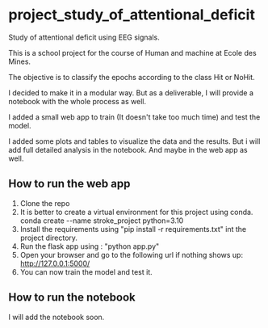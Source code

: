 # project_study_of_attentional_deficit
Study of attentional deficit using EEG signals.

This is a school project for the course of Human and machine at Ecole des Mines.

The objective is to classify the epochs according to the class Hit or NoHit. 

I decided to make it in a modular way. But as a deliverable, I will provide a notebook with the whole process as well.

I added a small web app to train (It doesn't take too much time) and test the model.

I added some plots and tables to visualize the data and the results. But i will add full detailed analysis in the notebook. And maybe in the web app as well.

## How to run the web app

1. Clone the repo
2. It is better to create a virtual environment for this project using conda. conda create --name stroke_project python=3.10
3. Install the requirements using "pip install -r requirements.txt" int the project directory.
4. Run the flask app using : "python app.py"
5. Open your browser and go to the following url if nothing shows up: http://127.0.0.1:5000/ 
6. You can now train the model and test it.


## How to run the notebook
I will add the notebook soon.